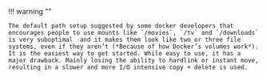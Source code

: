 !!! warning ""

    The default path setup suggested by some docker developers that encourages people to use mounts like `/movies`, `/tv` and `/downloads` is very suboptimal  and it makes them look like two or three file systems, even if they aren’t (*Because of how Docker’s volumes work*). It is the easiest way to get started. While easy to use, it has a major drawback. Mainly losing the ability to hardlink or instant move, resulting in a slower and more I/O intensive copy + delete is used.
